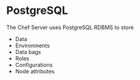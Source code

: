 # PostgreSQL

The Chef Server uses PostgreSQL RDBMS to store

* Data
* Environments
* Data bags
* Roles
* Configurations
* Node attributes
